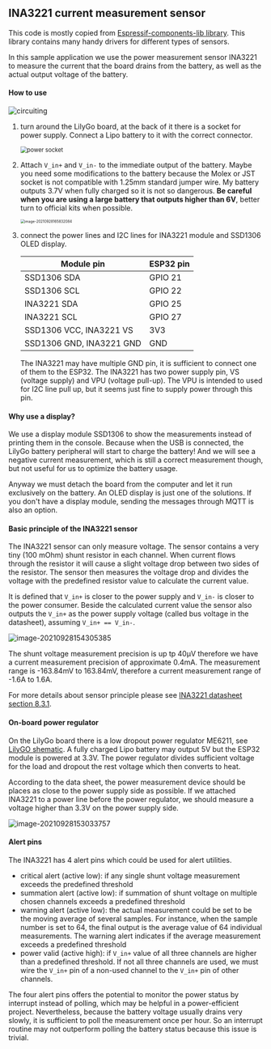 ## INA3221 current measurement sensor

This code is mostly copied from [Espressif-components-lib library](https://github.com/UncleRus/esp-idf-lib/tree/master/examples/ina3221). This library contains many handy drivers for different types of sensors. 

In this sample application we use the power measurement sensor INA3221 to measure the current that the board drains from the battery, as well as the actual output voltage of the battery.

#### How to use

![circuiting](./img/circuiting.png)

1. turn around the LilyGo board, at the back of it there is a socket for power supply. Connect a Lipo battery to it with the correct connector.

   <img src="img/image-20210928165107980.png" alt="power socket" style="zoom: 80%;" />

2. Attach `V_in+` and `V_in-` to the immediate output of the battery. Maybe you need some modifications to the battery because the Molex or JST socket is not compatible with 1.25mm standard jumper wire. My battery outputs 3.7V when fully charged so it is not so dangerous. **Be careful when you are using a large battery that outputs higher than 6V**, better turn to official kits when possible. 

   <img src="img/image-20210928165832084.png" alt="image-20210928165832084" style="zoom:50%;" />

3. connect the power lines and I2C lines for INA3221 module and SSD1306 OLED display.

   | Module pin               | ESP32 pin |
   | ------------------------ | --------- |
   | SSD1306 SDA              | GPIO 21   |
   | SSD1306 SCL              | GPIO 22   |
   | INA3221 SDA              | GPIO 25   |
   | INA3221 SCL              | GPIO 27   |
   | SSD1306 VCC, INA3221 VS  | 3V3       |
   | SSD1306 GND, INA3221 GND | GND       |

   The INA3221 may have multiple GND pin, it is sufficient to connect one of them to the ESP32. The INA3221 has two power supply pin, VS (voltage supply) and VPU (voltage pull-up). The VPU is intended to used for I2C line pull up, but it seems just fine to supply power through this pin. 

#### Why use a display?

We use a display module SSD1306 to show the measurements instead of printing them in the console. Because when the USB is connected, the LilyGo battery peripheral will start to charge the battery! And we will see a negative current measurement, which is still a correct measurement though, but not useful for us to optimize the battery usage. 

Anyway we must detach the board from the computer and let it run exclusively on the battery. An OLED display is just one of the solutions. If you don't have a display module, sending the messages through MQTT is also an option.

#### Basic principle of the INA3221 sensor

The INA3221 sensor can only measure voltage. The sensor contains a very tiny (100 mOhm) shunt resistor in each channel. When current flows through the resistor it will cause a slight voltage drop between two sides of the resistor. The sensor then measures the voltage drop and divides the voltage with the predefined resistor value to calculate the current value.

It is defined that `V_in+` is closer to the power supply and `V_in-` is closer to the power consumer.  Beside the calculated current value the sensor also outputs the `V_in+` as the power supply voltage (called bus voltage in the datasheet), assuming `V_in+ == V_in-`.

![image-20210928154305385](img/image-20210928154305385.png)

The shunt voltage measurement precision is up tp 40µV therefore we have a current measurement precision of approximate 0.4mA. The measurement range is -163.84mV to 163.84mV, therefore a current measurement range of -1.6A to 1.6A. 

For more details about sensor principle please see [INA3221 datasheet section 8.3.1](../docs/ina3221.pdf).

#### On-board power regulator

On the LilyGo board there is a low dropout power regulator ME6211, see [LilyGO shematic](../docs/LilyGo_t7_v1.4_schematic.pdf). A fully charged Lipo battery may output 5V but the ESP32 module is powered at 3.3V. The power regulator divides sufficient voltage for the load and dropout the rest voltage which then converts to heat. 

According to the data sheet, the power measurement device should be places as close to the power supply side as possible. If we attached INA3221 to a power line before the power regulator, we should measure a voltage higher than 3.3V on the power supply side.

![image-20210928153033757](img/image-20210928153033757.png)  

#### Alert pins

The INA3221 has 4 alert pins which could be used for alert utilities.

* critical alert (active low): if any single shunt voltage measurement exceeds the predefined threshold
* summation alert (active low): if summation of shunt voltage on multiple chosen channels exceeds a predefined threshold
* warning alert (active low): the actual measurement could be set to be the moving average of several samples. For instance, when the sample number is set to 64, the final output is the average value of 64 individual measurements. The warning alert indicates if the average measurement exceeds a predefined threshold
* power valid (active high): if `V_in+` value of all three channels are higher than a predefined threshold. If not all three channels are used, we must wire the `V_in+` pin of a non-used channel to the `V_in+` pin of other channels.

The four alert pins offers the potential to monitor the power status by interrupt instead of polling, which may be helpful in a power-efficient project. Nevertheless, because the battery voltage usually drains very slowly, it is sufficient to poll the measurement once per hour. So an interrupt routine may not outperform polling the battery status because this issue is trivial.